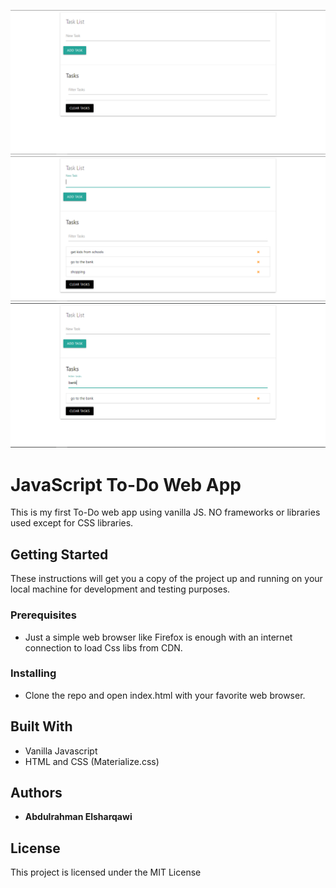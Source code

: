 ![app preview 1](img/preview1.PNG)
![app preview 1](img/preview2.PNG)
![app preview 1](img/preview3.PNG)

# JavaScript To-Do Web App

This is my first To-Do web app using vanilla JS. NO frameworks or libraries used except for CSS libraries.

## Getting Started

These instructions will get you a copy of the project up and running on your local machine for development and testing purposes.

### Prerequisites

* Just a simple web browser like Firefox is enough with an internet connection to load Css libs from CDN.

### Installing

* Clone the repo and open index.html with your favorite web browser.

## Built With

* Vanilla Javascript
* HTML and CSS (Materialize.css)

## Authors

* **Abdulrahman Elsharqawi**

## License

This project is licensed under the MIT License

